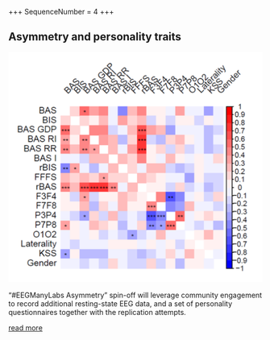 +++
SequenceNumber =  4
+++
## Asymmetry and personality traits 

![matrix](/assets/images/figures/personality_matrix.png 'Personality Matrix')

“#EEGManyLabs Asymmetry” spin-off will leverage community engagement to record additional resting-state EEG data, and a set of personality questionnaires together with the replication attempts.

[read more](/spin-offs/asymmetry)

